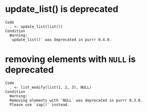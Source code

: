 # update_list() is deprecated

    Code
      . <- update_list(list())
    Condition
      Warning:
      `update_list()` was deprecated in purrr 0.4.0.

# removing elements with `NULL` is deprecated

    Code
      . <- list_modify(list(1, 2, 3), NULL)
    Condition
      Warning:
      Removing elements with `NULL` was deprecated in purrr 0.3.0.
      Please use `zap()` instead.

